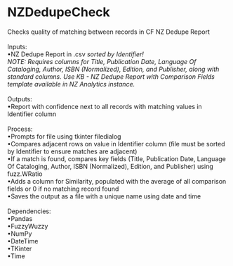 # NZDedupeCheck
Checks quality of matching between records in CF NZ Dedupe Report<br />
<br />
Inputs:<br />
&bull;NZ Dedupe Report in .csv <i>sorted by Identifier!</i><br />
<i>NOTE: Requires columns for Title, Publication Date, Language Of Cataloging, Author, ISBN (Normalized), Edition, and Publisher, along with standard columns. Use KB - NZ Dedupe Report with Comparison Fields template available in NZ Analytics instance.</i><br />
<br />
Outputs:<br />
&bull;Report with confidence next to all records with matching values in Identifier column<br />
<br />
Process:<br />
&bull;Prompts for file using tkinter filedialog<br />
&bull;Compares adjacent rows on value in Identifier column (file must be sorted by Identifier to ensure matches are adjacent)<br />
&bull;If a match is found, compares key fields (Title, Publication Date, Language Of Cataloging, Author, ISBN (Normalized), Edition, and Publisher) using fuzz.WRatio<br />
&bull;Adds a column for Similarity, populated with the average of all comparison fields or 0 if no matching record found<br />
&bull;Saves the output as a file with a unique name using date and time<br />
<br />
Dependencies:<br />
&bull;Pandas<br />
&bull;FuzzyWuzzy<br />
&bull;NumPy<br />
&bull;DateTime<br />
&bull;TKinter<br />
&bull;Time<br />
